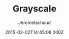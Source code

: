 ---
title: Grayscale
github: https://github.com/jeromelachaud/grayscale-theme
demo: https://jeromelachaud.com/grayscale-theme/
author: Jeromelachaud
ssg:
  - Jekyll
cms:
  - No Cms
date: 2015-02-02T14:45:08.000Z
description: Jekyll theme based on Grayscale Start Bootstrap theme
stale: true
draft: true
---